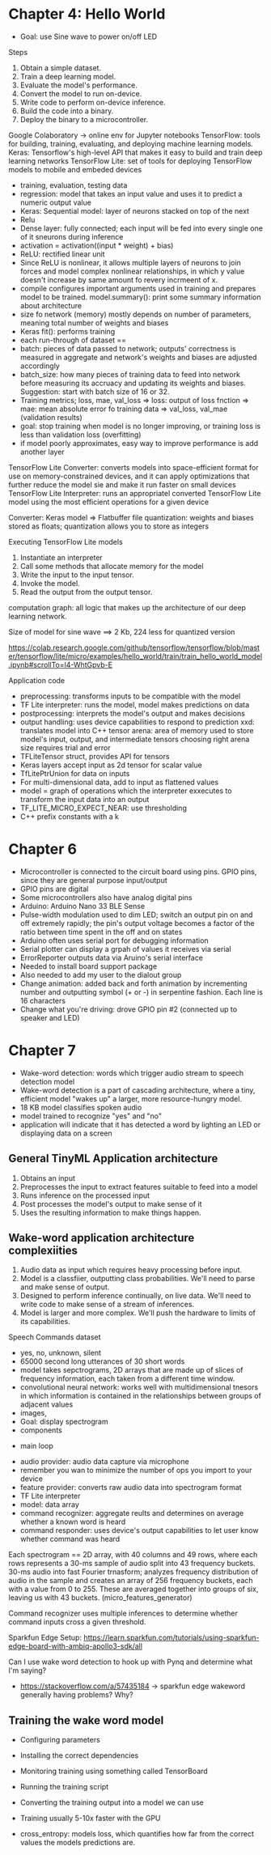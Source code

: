 # Chapter 4: Hello World
* Goal: use Sine wave to power on/off LED

Steps
1. Obtain a simple dataset.
2. Train a deep learning model.
3. Evaluate the model's performance.
4. Convert the model to run on-device.
5. Write code to perform on-device inference.
6. Build the code into a binary.
7. Deploy the binary to a microcontroller.

Google Colaboratory
-> online env for Jupyter notebooks
TensorFlow: tools for building, training, evaluating, and deploying machine learning models.
Keras: Tensorflow's high-level API that makes it easy to build and train deep learning networks
TensorFlow Lite: set of tools for deploying TensorFlow models to mobile and embeded devices
* training, evaluation, testing data
* regression: model that takes an input value and uses it to predict a numeric output value
* Keras: Sequential model: layer of neurons stacked on top of the next
* Relu
* Dense layer: fully connected; each input will be fed into every single one of it sneurons during inference
* activation = activation((input * weight) + bias)
* ReLU: rectified linear unit
* Since ReLU is nonlinear, it allows multiple layers of neurons to join forces and model complex nonlinear relationships, in which y value doesn't increase by same amount fo revery incrmeent of x.
* compile configures important arguments used in training and prepares model to be trained.
model.summary(): print some summary information about architecture
* size fo network (memory) mostly depends on number of parameters, meaning total number of weights and biases
* Keras fit(): performs training
* each run-through of dataset == 
* batch: pieces of data passed to network; outputs' correctness is measured in aggregate and network's weights and biases are adjusted accordingly
* batch_size: how many pieces of training data to feed into network before measuring its accruacy and updating its weights and biases. Suggestion: start with batch size of 16 or 32.
* Training metrics; loss, mae, val_loss
=> loss: output of loss fnction
=> mae: mean absolute error fo training data
=> val_loss, val_mae (validation results)
* goal: stop training when model is no longer improving, or training loss is less than validation loss (overfitting)
* if model poorly approximates, easy way to improve performance is add another layer

TensorFlow Lite Converter: converts models into space-efficient format for use on memory-constrained devices, and it can apply optimizations that further reduce the model sie and make it run faster on small devices
TensorFlow Lite Interpreter: runs an appropriatel converted TensorFlow Lite model using the most efficient operations for a given device

Converter: Keras model => Flatbuffer file
quantization: weights and biases stored as floats; quantization allows you to store as integers

Executing TensorFlow Lite models
1. Instantiate an interpreter
2. Call some methods that allocate memory for the model
3. Write the input to the input tensor.
4. Invoke the model.
5. Read the output from the output tensor.

computation graph: all logic that makes up the architecture of our deep learning network.

Size of model for sine wave ==> 2 Kb, 224 less for quantized version

https://colab.research.google.com/github/tensorflow/tensorflow/blob/master/tensorflow/lite/micro/examples/hello_world/train/train_hello_world_model.ipynb#scrollTo=l4-WhtGpvb-E

Application code
- preprocessing: transforms inputs to be compatible with the model
- TF Lite interpreter: runs the model, model makes predictions on data
- postprocessing: interprets the model's output and makes decisions
- output handling: uses device capabilities to respond to prediction
xxd: translates model into C++
tensor arena: area of memory used to store model's input, output, and intermediate tensors
choosing right arena size requires trial and error
- TFLiteTensor struct, provides API for tensors
- Keras layers accept input as 2d tensor for scalar value
- TfLitePtrUnion for data on inputs
- For multi-dimensional data, add to input as flattened values
- model = graph of operations which the interpreter exxecutes to transform the input data into an output
- TF_LITE_MICRO_EXPECT_NEAR: use thresholding
- C++ prefix constants with a k


# Chapter 6

* Microcontroller is connected to the circuit board using pins. GPIO pins, since they are general purpose input/output
* GPIO pins are digital
* Some microcontrollers also have analog digital pins
* Arduino: Arduino Nano 33 BLE Sense
* Pulse-width modulation used to dim LED; switch an output pin on and off extremely rapidly; the pin's output voltage becomes a factor of the ratio between time spent in the off and on states
* Arduino often uses serial port for debugging information
* Serial plotter can display a grpah of values it receives via serial
* ErrorReporter outputs data via Aruino's serial interface
* Needed to install board support package
* Also needed to add my user to the dialout group
* Change animation: added back and forth animation by incrementing number and outputting symbol (+ or -) in serpentine fashion. Each line is 16 characters
* Change what you're driving: drove GPIO pin #2 (connected up to speaker and LED)

# Chapter 7
- Wake-word detection: words which trigger audio stream to speech detection model
- Wake-word detection is a part of cascading architecture, where a tiny, efficient model "wakes up" a larger, more resource-hungry model.
- 18 KB model classifies spoken audio
- model trained to recognize "yes" and "no"
- application will indicate that it has detected a word by lighting an LED or displaying data on a screen

## General TinyML Application architecture
1. Obtains an input
2. Preprocesses the input to extract features suitable to feed into a model
3. Runs inference on the processed input
4. Post processes the model's output to make sense of it
5. Uses the resulting information to make things happen.

## Wake-word application architecture complexiities
1. Audio data as input which requires heavy processing before input.
2. Model is a classfiier, outputting class probabilities. We'll need to parse and make sense of output.
3. Designed to perform inference continually, on live data. We'll need to write code to make sense of a stream of inferences.
4. Model is larger and more complex. We'll push the hardware to limits of its capabilities.

Speech Commands dataset
- yes, no, unknown, silent
- 65000 second long utterances of 30 short words
- model takes sepctrograms, 2D arrays that are made up of slices of frequency information, each taken from a different time window.
- convolutional neural network: works well with multidimensional tnesors in which information is contained in the relationships between groups of adjacent values
- images,
- Goal: display spectrogram
- components
* main loop
- audio provider: audio data capture via microphone
- remember you wan to minimize the number of ops you import to your device
- feature provider: converts raw audio data into spectrogram format
- TF Lite interpreter
- model: data array
- command recognizer: aggregate reults and determines on average whether a known word is heard
- command responder: uses device's output capabilities to let user know whether command was heard

Each spectrogram == 2D array, with 40 columns and 49 rows, where each rows represents a 30-ms sample of audio split into 43 frequency buckets. 30-ms audio into fast Fourier trnasform; analyzes frequency distribution of audio in the sample and creates an array of 256 frequency buckets, each with a value from 0 to 255. These are averaged together into groups of six, leaving us with 43 buckets. (micro_features_generator)

Command recognizer uses multiple inferences to determine whether command inputs cross a given threshold.

Sparkfun Edge Setup:
https://learn.sparkfun.com/tutorials/using-sparkfun-edge-board-with-ambiq-apollo3-sdk/all


Can I use wake word detection to hook up with Pynq and determine what I'm saying?

- https://stackoverflow.com/a/57435184
-> sparkfun edge wakeword generally having problems? Why?

## Training the wake word model

* Configuring parameters
* Installing the correct dependencies
* Monitoring training using something called TensorBoard
* Running the training script
* Converting the training output into a model we can use

* Training usually 5-10x faster with the GPU

* cross_entropy: models loss, which quantifies how far from the correct values the models predictions are.
